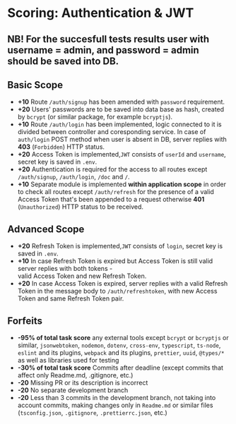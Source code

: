 # Scoring: Authentication & JWT

## NB! For the succesfull tests results user with username = **admin**, and password = **admin** should be saved into DB. 

## Basic Scope

- **+10** Route `/auth/signup` has been amended with `password` requirement.
- **+20** Users' passwords are to be saved into data base as hash, created by `bcrypt` (or similar package, for example `bcryptjs`).
- **+10** Route `/auth/login` has been implemented, logic connected to it is divided between controller and coresponding service. In case of `auth/login` POST method when user is absent in DB, server replies with  **403** (`Forbidden`) HTTP status.
- **+20** Access Token is implemented,`JWT` consists of `userId` and `username`, secret key is saved in `.env`.
- **+20** Authentication is required for the access to all routes except 
`/auth/signup`, `/auth/login`, `/doc` and `/`.
- **+10** Separate module is implemented **within application scope** in order to check all routes except `/auth/refresh` for the presence of a valid Access Token that's been appended to a request  otherwise  **401** (`Unauthorized`) HTTP status to be received.

## Advanced Scope

- **+20** Refresh Token is implemented,`JWT` consists of  `login`, secret key is saved in `.env`.
- **+10** In case Refresh Token is expired but Access Token is still valid server replies with both tokens -  
          valid Access Token and new Refresh Token.
- **+20** In case Access Token is expired, server replies with a valid Refresh Token in the message body 
          to `/auth/refreshtoken`, with new Access Token and same Refresh Token pair.

## Forfeits

- **-95% of total task score** any external tools except `bcrypt` or `bcryptjs` or similar, `jsonwebtoken`, `nodemon`, `dotenv`, `cross-env`, `typescript`, `ts-node`, `eslint` and its plugins, `webpack` and its plugins, `prettier`, `uuid`, `@types/*` as well as libraries used for testing
- **-30% of total task score** Commits after deadline (except commits that affect only Readme.md, .gitignore, etc.)
- **-20** Missing PR or its description is incorrect
- **-20** No separate development branch
- **-20** Less than 3 commits in the development branch, not taking into account commits, making changes only in `Readme.md` or similar files (`tsconfig.json`, `.gitignore`, `.prettierrc.json`, etc.)